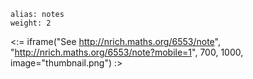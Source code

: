 ````
alias: notes
weight: 2
````

<:= iframe("See http://nrich.maths.org/6553/note", "http://nrich.maths.org/6553/note?mobile=1", 700, 1000, image="thumbnail.png") :>